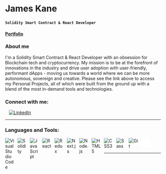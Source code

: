 # James Kane

**`Solidity Smart Contract & React Developer`**

#### [Portfolio](http://jkanedev.github.io/portfolio/)

### About me

I'm a Solidity Smart Contract & React Developer with an obsession for Blockchain tech and cryptocurrency. My mission is to be at the forefront of innovations in the industry and drive user adoption with user-friendly, performant dApps - moving us towards a world where we can be more autonomous, sovereign and creative. Please see the link above to access my Personal Projects, all of which were built from the ground up with a blend of the most in-demand tools and technologies.

### Connect with me:

<!-- [![website](./img/globe-dark.svg)]() -->

&nbsp;&nbsp;
[![LinkedIn](https://www.dropbox.com/scl/fi/v79iuw7lpo364dv9hn645/LinkedIn.png?rlkey=0iv670f3uph975emut4o64thq&raw=1)](https://www.linkedin.com/in/james-kane-3190b8276/)

---

### Languages and Tools:

<img align="left" alt="Visual Studio Code" width="30px" src="https://cdn.jsdelivr.net/gh/devicons/devicon/icons/vscode/vscode-original.svg" style="padding-right:10px;" />
<img align="left" alt="Solidity" width="30px" src="https://cdn.jsdelivr.net/gh/devicons/devicon/icons/solidity/solidity-plain.svg" style="padding-right:10px;"/ >
<img align="left" alt="JavaScript" width="30px" src="https://cdn.jsdelivr.net/gh/devicons/devicon/icons/javascript/javascript-original.svg" style="padding-right:10px;" />
<img align="left" alt="React" width="30px" src="https://cdn.jsdelivr.net/gh/devicons/devicon/icons/react/react-original.svg" style="padding-right:10px;" />
<img align="left" alt="Redux" width="30px" src="https://cdn.jsdelivr.net/gh/devicons/devicon/icons/redux/redux-original.svg" style="padding-right:10px;" />
<img align="left" alt="Next.js" width="30px" src="https://cdn.jsdelivr.net/gh/devicons/devicon/icons/nextjs/nextjs-original.svg" style="padding-right:10px;" />
<img align="left" alt="Node.js" width="30px" src="https://cdn.jsdelivr.net/gh/devicons/devicon/icons/nodejs/nodejs-original.svg" style="padding-right:10px;" />
<img align="left" alt="HTML5" width="30px" src="https://cdn.jsdelivr.net/gh/devicons/devicon/icons/html5/html5-original.svg" style="padding-right:10px;" />
<img align="left" alt="CSS3" width="30px" src="https://cdn.jsdelivr.net/gh/devicons/devicon/icons/css3/css3-original.svg" style="padding-right:10px;" />
<img align="left" alt="Sass" width="30px" src="https://cdn.jsdelivr.net/gh/devicons/devicon/icons/sass/sass-original.svg" style="padding-right:10px;" />
<img align="left" alt="Git" width="30px" src="https://cdn.jsdelivr.net/gh/devicons/devicon/icons/git/git-original.svg" style="padding-right:10px;" />
<!-- <img align="left" alt="Terminal" width="30px" src="./img/terminal-light.svg" /> -->
<img align="left" alt="Terminal" width="30px" src="./img/terminal-dark.svg" />

<br />
<br />

---
